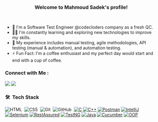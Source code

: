 


<h3 align="center">
  Welcome to Mahmoud Sadek's profile!
</h3>

<br>


- 🏢 I'm a Software Test Engineer @codecloders company as a fresh QC. 
- 👨‍💻 I'm constantly learning and exploring new technologies to improve my skills.
- 💬 My experience includes manual testing, agile methodologies, API testing (manual & automation), and automation testing.
- ⚡ Fun Fact: I'm a coffee enthusiast and my perfect day would start and end with a cup of coffee.



### Connect with Me :

<a href="[https://www.linkedin.com/in/mahmoud-sadek-677ab02b8/](https://www.linkedin.com/in/mahmoud-sadek-677ab02b8/)" target="_blank"><img src="https://img.shields.io/badge/-Mahmoud-0077B5?style=for-the-badge&logo=Linkedin&logoColor=white"/></a>
<a href="[https://www.facebook.com/mhmood002//](https://www.facebook.com/mhmood002/)" target="_blank"><img src="https://img.shields.io/badge/-Mahmoud-0077B5?style=for-the-badge&logo=Facebook&logoColor=white"/></a>

### 🛠 &nbsp;Tech Stack
![HTML](https://img.shields.io/badge/-HTML-05122A?style=flat&logo=HTML5)&nbsp;
![CSS](https://img.shields.io/badge/-CSS-05122A?style=flat&logo=CSS3&logoColor=1572B6)&nbsp;
![Git](https://img.shields.io/badge/-Git-05122A?style=flat&logo=git)&nbsp;
![GitHub](https://img.shields.io/badge/-GitHub-05122A?style=flat&logo=github)&nbsp;
[![C](https://img.shields.io/badge/-C-00599C?style=flat&logo=c)](https://en.wikipedia.org/wiki/C_(programming_language))
[![C++](https://img.shields.io/badge/-C++-00599C?style=flat&logo=c%2B%2B)](https://en.wikipedia.org/wiki/C%2B%2B)
[![Postman](https://img.shields.io/badge/-Postman-FF6C37?style=flat&logo=postman)](https://www.postman.com/)
[![IntelliJ](https://img.shields.io/badge/-IntelliJ_IDEA-000000?style=flat&logo=intellij-idea)](https://www.jetbrains.com/idea/)
[![Selenium](https://img.shields.io/badge/-Selenium-43B02A?style=flat&logo=selenium)](https://www.selenium.dev/)
[![RestAssured](https://img.shields.io/badge/-RestAssured-000000?style=flat)](http://rest-assured.io/)
[![TestNG](https://img.shields.io/badge/-TestNG-007ACC?style=flat&logo=testng)](https://testng.org/doc/)
[![Java](https://img.shields.io/badge/-Java-007396?style=flat&logo=java)](https://www.java.com/)
[![Cucumber](https://img.shields.io/badge/-Cucumber-23CC71?style=flat&logo=cucumber)](https://cucumber.io/)
[![OOP](https://img.shields.io/badge/-OOP-239120?style=flat)](https://en.wikipedia.org/wiki/Object-oriented_programming)



